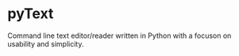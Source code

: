# pyText
Command line text editor/reader written in Python with a focuson on usability and simplicity.
